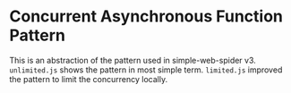 # Concurrent Asynchronous Function Pattern

This is an abstraction of the pattern used in simple-web-spider v3.
`unlimited.js` shows the pattern in most simple term.
`limited.js` improved the pattern to limit the concurrency locally.